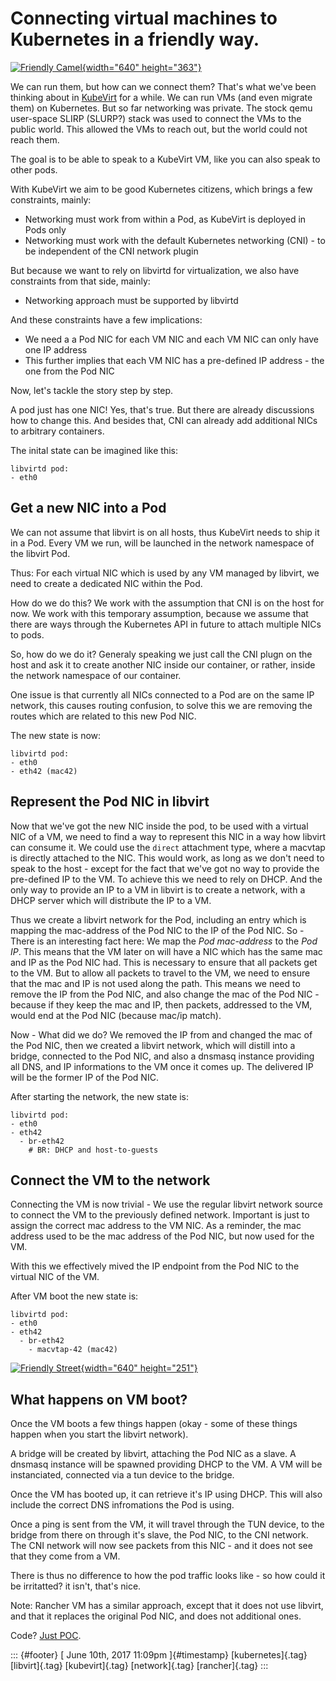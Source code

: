 Connecting virtual machines to Kubernetes in a friendly way.
============================================================

[![Friendly
Camel](https://c1.staticflickr.com/8/7232/6924836096_9a20df4aff_z.jpg){width="640"
height="363"}](https://www.flickr.com/photos/x302808/6924836096/ "Friendly Camel")

We can run them, but how can we connect them? That's what we've been
thinking about in [KubeVirt](http://kubevirt.io) for a while. We can run
VMs (and even migrate them) on Kubernetes. But so far networking was
private. The stock qemu user-space SLIRP (SLURP?) stack was used to
connect the VMs to the public world. This allowed the VMs to reach out,
but the world could not reach them.

The goal is to be able to speak to a KubeVirt VM, like you can also
speak to other pods.

With KubeVirt we aim to be good Kubernetes citizens, which brings a few
constraints, mainly:

-   Networking must work from within a Pod, as KubeVirt is deployed in
    Pods only
-   Networking must work with the default Kubernetes networking (CNI) -
    to be independent of the CNI network plugin

But because we want to rely on libvirtd for virtualization, we also have
constraints from that side, mainly:

-   Networking approach must be supported by libvirtd

And these constraints have a few implications:

-   We need a a Pod NIC for each VM NIC and each VM NIC can only have
    one IP address
-   This further implies that each VM NIC has a pre-defined IP address -
    the one from the Pod NIC

Now, let's tackle the story step by step.

A pod just has one NIC! Yes, that's true. But there are already
discussions how to change this. And besides that, CNI can already add
additional NICs to arbitrary containers.

The inital state can be imagined like this:

    libvirtd pod:
    - eth0

Get a new NIC into a Pod
------------------------

We can not assume that libvirt is on all hosts, thus KubeVirt needs to
ship it in a Pod. Every VM we run, will be launched in the network
namespace of the libvirt Pod.

Thus: For each virtual NIC which is used by any VM managed by libvirt,
we need to create a dedicated NIC within the Pod.

How do we do this? We work with the assumption that CNI is on the host
for now. We work with this temporary assumption, because we assume that
there are ways through the Kubernetes API in future to attach multiple
NICs to pods.

So, how do we do it? Generaly speaking we just call the CNI plugn on the
host and ask it to create another NIC inside our container, or rather,
inside the network namespace of our container.

One issue is that currently all NICs connected to a Pod are on the same
IP network, this causes routing confusion, to solve this we are removing
the routes which are related to this new Pod NIC.

The new state is now:

    libvirtd pod:
    - eth0
    - eth42 (mac42)

Represent the Pod NIC in libvirt
--------------------------------

Now that we've got the new NIC inside the pod, to be used with a virtual
NIC of a VM, we need to find a way to represent this NIC in a way how
libvirt can consume it. We could use the `direct` attachment type, where
a macvtap is directly attached to the NIC. This would work, as long as
we don't need to speak to the host - except for the fact that we've got
no way to provide the pre-defined IP to the VM. To achieve this we need
to rely on DHCP. And the only way to provide an IP to a VM in libvirt is
to create a network, with a DHCP server which will distribute the IP to
a VM.

Thus we create a libvirt network for the Pod, including an entry which
is mapping the mac-address of the Pod NIC to the IP of the Pod NIC. So -
There is an interesting fact here: We map the *Pod mac-address* to the
*Pod IP*. This means that the VM later on will have a NIC which has the
same mac and IP as the Pod NIC had. This is necessary to ensure that all
packets get to the VM. But to allow all packets to travel to the VM, we
need to ensure that the mac and IP is not used along the path. This
means we need to remove the IP from the Pod NIC, and also change the mac
of the Pod NIC - because if they keep the mac and IP, then packets,
addressed to the VM, would end at the Pod NIC (because mac/ip match).

Now - What did we do? We removed the IP from and changed the mac of the
Pod NIC, then we created a libvirt network, which will distill into a
bridge, connected to the Pod NIC, and also a dnsmasq instance providing
all DNS, and IP informations to the VM once it comes up. The delivered
IP will be the former IP of the Pod NIC.

After starting the network, the new state is:

    libvirtd pod:
    - eth0
    - eth42
      - br-eth42
        # BR: DHCP and host-to-guests

Connect the VM to the network
-----------------------------

Connecting the VM is now trivial - We use the regular libvirt network
source to connect the VM to the previously defined network. Important is
just to assign the correct mac address to the VM NIC. As a reminder, the
mac address used to be the mac address of the Pod NIC, but now used for
the VM.

With this we effectively mived the IP endpoint from the Pod NIC to the
virtual NIC of the VM.

After VM boot the new state is:

    libvirtd pod:
    - eth0
    - eth42
      - br-eth42
        - macvtap-42 (mac42)

[![Friendly
Street](https://c1.staticflickr.com/3/2230/1845092602_166cbe6bbd_z.jpg){width="640"
height="251"}](https://www.flickr.com/photos/atoach/1845092602/ "Friendly Street")

What happens on VM boot?
------------------------

Once the VM boots a few things happen (okay - some of these things
happen when you start the libvirt network).

A bridge will be created by libvirt, attaching the Pod NIC as a slave. A
dnsmasq instance will be spawned providing DHCP to the VM. A VM will be
instanciated, connected via a tun device to the bridge.

Once the VM has booted up, it can retrieve it's IP using DHCP. This will
also include the correct DNS infromations the Pod is using.

Once a ping is sent from the VM, it will travel through the TUN device,
to the bridge from there on through it's slave, the Pod NIC, to the CNI
network. The CNI network will now see packets from this NIC - and it
does not see that they come from a VM.

There is thus no difference to how the pod traffic looks like - so how
could it be irritatted? it isn't, that's nice.

Note: Rancher VM has a similar approach, except that it does not use
libvirt, and that it replaces the original Pod NIC, and does not
additional ones.

Code? [Just
POC](https://gist.github.com/fabiand/2bb16218623015df70d26f5cf5da2ca3).

::: {#footer}
[ June 10th, 2017 11:09pm ]{#timestamp} [kubernetes]{.tag}
[libvirt]{.tag} [kubevirt]{.tag} [network]{.tag} [rancher]{.tag}
:::

